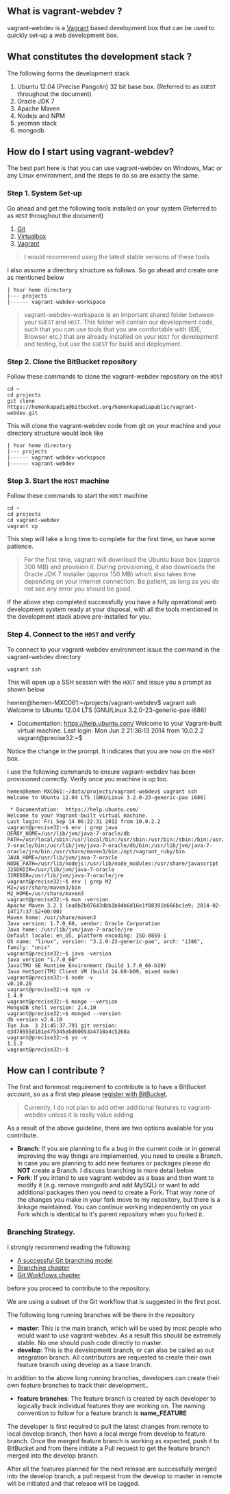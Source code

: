 ## What is vagrant-webdev ?

vagrant-webdev is a [Vagrant](http://www.vagrantup.com) based development box that can be used to quickly set-up a web development box.

## What constitutes the development stack ?

The following forms the development stack

1. Ubuntu 12.04 (Precise Pangolin) 32 bit base box.  (Referred to as `GUEST` throughout the document)
2. Oracle JDK 7
3. Apache Maven
4. Nodejs and NPM
5. yeoman stack
6. mongodb

## How do I start using vagrant-webdev?

The best part here is that you can use vagrant-webdev on Windows, Mac or any Linux environment, and the steps to do so are exactly the same.

### Step 1. System Set-up

Go ahead and get the following tools installed on your system (Referred to as `HOST` throughout the document) 

1. [Git](http://git-scm.com/downloads)
2. [Virtualbox](https://www.virtualbox.org/wiki/Downloads)
3. [Vagrant](https://www.vagrantup.com/downloads.html)

> I would recommend using the latest stable versions of these tools

I also assume a directory structure as follows. So go ahead and create one as mentioned below

	| Your home directory
	|--- projects
	|------ vagrant-webdev-workspace

> vagrant-webdev-workspace is an important shared folder between your `GUEST` and `HOST`. This folder will contain our development code, such that you can use tools that you are comfortable with (IDE, Browser etc.) that are already installed on your `HOST` for development and testing, but use the `GUEST` for build and deployment. 

### Step 2. Clone the BitBucket repository

Follow these commands to clone the vagrant-webdev repository on the `HOST`

	cd ~
	cd projects
	git clone https://hemenkapadia@bitbucket.org/hemenkapadiapublic/vagrant-webdev.git

This will clone the vagrant-webdev code from git on your machine and your directory structure would look like 

	| Your home directory
	|--- projects
	|------ vagrant-webdev-workspace
	|------ vagrant-webdev

### Step 3. Start the `HOST` machine

Follow these commands to start the `HOST` machine 

	cd ~
	cd projects
	cd vagrant-webdev
	vagrant up
	
This step will take a long time to complete for the first time, so have some patience. 

> For the first time, vagrant will download the Ubuntu base box (approx 300 MB) and provision it. During provisioning, it also downloads the Oracle JDK 7 installer (approx 150 MB) which also takes time depending on your internet connection. Be patient, as long as you do not see any error you should be good.

If the above step completed successfully you have a fully operational web development system ready at your disposal, with all the tools mentioned in the development stack above pre-installed for you.

### Step 4. Connect to the `HOST` and verify

To connect to your vagrant-webdev environment issue the command in the vagrant-webdev directory

	vagrant ssh
	
This will open up a SSH session with the `HOST` and issue you a prompt as shown below

hemen@hemen-MXC061:~/projects/vagrant-webdev$ vagrant ssh
Welcome to Ubuntu 12.04 LTS (GNU/Linux 3.2.0-23-generic-pae i686)

 * Documentation:  https://help.ubuntu.com/
Welcome to your Vagrant-built virtual machine.
Last login: Mon Jun  2 21:36:13 2014 from 10.0.2.2
vagrant@precise32:~$ 

Notice the change in the prompt. It indicates that you are now on the `HOST` box.

I use the following commands to ensure vagrant-webdev has been provisioned correctly. Verify once you machine is up too.

	hemen@hemen-MXC061:~/data/projects/vagrant-webdev$ vagrant ssh
	Welcome to Ubuntu 12.04 LTS (GNU/Linux 3.2.0-23-generic-pae i686)

	 * Documentation:  https://help.ubuntu.com/
	Welcome to your Vagrant-built virtual machine.
	Last login: Fri Sep 14 06:22:31 2012 from 10.0.2.2
	vagrant@precise32:~$ env | grep java
	DERBY_HOME=/usr/lib/jvm/java-7-oracle/db
	PATH=/usr/local/sbin:/usr/local/bin:/usr/sbin:/usr/bin:/sbin:/bin:/usr/games:/usr/lib/jvm/java-7-oracle/bin:/usr/lib/jvm/java-7-oracle/db/bin:/usr/lib/jvm/java-7-oracle/jre/bin:/usr/share/maven3/bin:/opt/vagrant_ruby/bin
	JAVA_HOME=/usr/lib/jvm/java-7-oracle
	NODE_PATH=/usr/lib/nodejs:/usr/lib/node_modules:/usr/share/javascript
	J2SDKDIR=/usr/lib/jvm/java-7-oracle
	J2REDIR=/usr/lib/jvm/java-7-oracle/jre
	vagrant@precise32:~$ env | grep M2
	M2=/usr/share/maven3/bin
	M2_HOME=/usr/share/maven3
	vagrant@precise32:~$ mvn -version
	Apache Maven 3.2.1 (ea8b2b07643dbb1b84b6d16e1f08391b666bc1e9; 2014-02-14T17:37:52+00:00)
	Maven home: /usr/share/maven3
	Java version: 1.7.0_60, vendor: Oracle Corporation
	Java home: /usr/lib/jvm/java-7-oracle/jre
	Default locale: en_US, platform encoding: ISO-8859-1
	OS name: "linux", version: "3.2.0-23-generic-pae", arch: "i386", family: "unix"
	vagrant@precise32:~$ java -version
	java version "1.7.0_60"
	Java(TM) SE Runtime Environment (build 1.7.0_60-b19)
	Java HotSpot(TM) Client VM (build 24.60-b09, mixed mode)
	vagrant@precise32:~$ node -v
	v0.10.28
	vagrant@precise32:~$ npm -v 
	1.4.9
	vagrant@precise32:~$ mongo --version
	MongoDB shell version: 2.4.10
	vagrant@precise32:~$ mongod --version
	db version v2.4.10
	Tue Jun  3 21:45:37.791 git version: e3d78955d181e475345ebd60053a4738a4c5268a
	vagrant@precise32:~$ yo -v
	1.1.2
	vagrant@precise32:~$ 
	

## How can I contribute ?

The first and foremost requirement to contribute is to have a BitBucket account, so as a first step please [register with BitBucket](https://bitbucket.org/).

> Currently, I do not plan to add other additional features to vagrant-webdev unless it is really value adding. 

As a result of the above guideline, there are two options available for you contribute.

* __Branch__: If you are planning to fix a bug in the current code or in general improving the way things are implemented, you need to create a Branch. In case you are planning to add new features or packages please do __NOT__ create a Branch. I discuss branching in more detail below.
* __Fork__: If you intend to use vagrant-webdev as a base and then want to modify it (e.g. remove mongodb and add MySQL) or want to add additional packages then you need to create a Fork. That way none of the changes you make in your fork move to my repository, but there is a linkage maintained. You can continue working independently on your Fork which is identical to it's parent repository when you forked it.

### Branching Strategy.

I strongly recommend reading the following 

* [A successful Git branching model](http://nvie.com/posts/a-successful-git-branching-model/)
* [Branching chapter](https://www.atlassian.com/git/tutorial/git-branches)
* [Git Workflows chapter](https://www.atlassian.com/git/workflows)

before you proceed to contribute to the repository.

We are using a subset of the Git workflow that is suggested in the first post.

The following long running branches will be there in the repository

* __master__: This is the main branch, which will be used by most people who would want to use vagrant-webdev. As a result this should be extremely stable. No one should push code directly to master.
* __develop__: This is the development branch, or can also be called as out integration branch. All contributors are requested to create their own feature branch using develop as a base branch.

In addition to the above long running branches, developers can create their own feature branches to track their development..

* __feature branches__: The feature branch is created by each developer to logically track individual features they are working on. The naming convention to follow for a feature branch is __name_FEATURE__

The developer is first required to pull the latest changes from remote to local develop branch, then have a local merge from develop to feature branch. Once the merged feature branch is working as expected, push it to BitBucket and from there initiate a Pull request to get the feature branch merged into the develop branch.

After all the features planned for the next release are successfully merged into the develop branch, a pull request from the develop to master in remote will be initiated and that release will be tagged.


